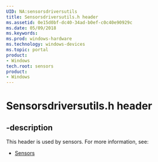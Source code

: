 ```yaml
---
UID: NA:sensorsdriversutils
title: Sensorsdriversutils.h header
ms.assetid: 0e15d0bf-dc40-34ad-b0ef-c0c40e90929c
ms.date: 05/09/2018
ms.keywords: 
ms.prod: windows-hardware
ms.technology: windows-devices
ms.topic: portal
product:
- Windows
tech.root: sensors
product:
- Windows
---
```


# Sensorsdriversutils.h header


## -description


This header is used by sensors. For more information, see:

- [Sensors](../_sensors/index.md)
